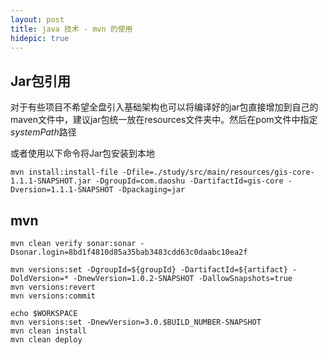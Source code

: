 ```yaml
---
layout: post
title: java 技术 - mvn 的使用
hidepic: true
---
```


## Jar包引用

对于有些项目不希望全盘引入基础架构也可以将编译好的jar包直接增加到自己的maven文件中，建议jar包统一放在resources文件夹中。然后在pom文件中指定*systemPath*路径

或者使用以下命令将Jar包安装到本地

```shell
mvn install:install-file -Dfile=./study/src/main/resources/gis-core-1.1.1-SNAPSHOT.jar -DgroupId=com.daoshu -DartifactId=gis-core -Dversion=1.1.1-SNAPSHOT -Dpackaging=jar
```

## mvn

``` shell
mvn clean verify sonar:sonar -Dsonar.login=8bd1f4810d85a35bab3483cdd63c0daabc10ea2f

mvn versions:set -DgroupId=${groupId} -DartifactId=${artifact} -DoldVersion=* -DnewVersion=1.0.2-SNAPSHOT -DallowSnapshots=true
mvn versions:revert
mvn versions:commit

echo $WORKSPACE
mvn versions:set -DnewVersion=3.0.$BUILD_NUMBER-SNAPSHOT
mvn clean install
mvn clean deploy

```
